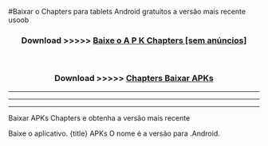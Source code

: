 #Baixar o Chapters   para tablets Android gratuitos a versão mais recente usoob


<div align="center">
<h3>Download >>>>> <a href="https://pt-web.web.app/?pt= Chapters ">Baixe o A P K Chapters  [sem anúncios]</a></h3><br>

<h3>Download >>>>> <a href="https://pt-web.web.app/?pt= Chapters ">Chapters  Baixar APKs</a></h3>
</div>

----------------------------------------------------------

----------------------------------------------------------

----------------------------------------------------------

Baixar APKs Chapters  e obtenha a versão mais recente

Baixe o aplicativo. {title} APKs O nome é a versão para .Android.



